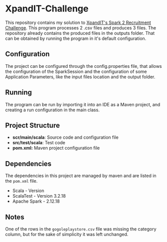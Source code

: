 # XpandIT-Challenge
This repository contains my solution to [XpandIT's Spark 2 Recruitment Challenge](https://github.com/bdu-xpand-it/BDU-Recruitment-Challenges/wiki/Spark-2-Recruitment-Challenge).
This program processes 2 .csv files and produces 3 files.
The repository already contains the produced files in the outputs folder. That can be obtained by 
running the program in it's default configuration.

## Configuration
The project can be configured through the config.properties file,
that allows the configuration of the SparkSession and the configuration
of some Application Parameters, like the input files location and the output folder.

## Running
The program can be run by importing it into an IDE as a Maven project, and creating a 
run configuration in the main class.   

## Project Structure
- **scr/main/scala**: Source code and configuration file
- **src/test/scala**: Test code
- **pom.xml:** Maven project configuration file
## Dependencies
The dependencies in this project are managed by maven and are listed in the `pom.xml` file.

- Scala - Version 
- ScalaTest - Version 3.2.18
- Apache Spark - 2.12.18

## Notes
One of the rows in the `gogoleplaystore.csv` file was missing the
category column, but for the sake of simplicity it was left unchanged.

